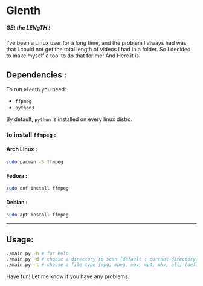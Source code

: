 # Glenth
##### GEt the LENgTH !
I've been a Linux user for a long time, and the problem I always had was that I could not get the total length of videos I had in a folder.
So I decided to make myself a tool to do that for me!
And Here it is.

## Dependencies :

To run `Glenth` you need:
* `ffpmeg`
* `python3`

By default, `python` is installed on every linux distro.

### to install `ffmpeg` :

#### Arch Linux :
```bash
sudo pacman -S ffmpeg
```

#### Fedora :
```bash
sudo dnf install ffmpeg
```

#### Debian :
```bash
sudo apt install ffmpeg
```

***

## Usage:
```bash
./main.py -h # for help 
./main.py -d # choose a directory to scan (default : current directory)
./main.py -t # choose a file type [mpg, mpeg, mov, mp4, mkv, all] (default : all)
```

Have fun!
Let me know if you have any problems.
